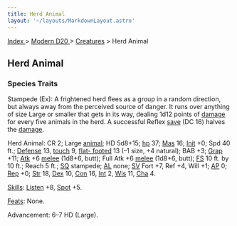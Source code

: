```yaml
---
title: Herd Animal
layout: '~/layouts/MarkdownLayout.astro'
---
```


[ Index ](/) > [ Modern D20 ](/modern.d20.srd) > [Creatures](/modern.d20.srd/creatures) > Herd Animal

## Herd Animal

### Species Traits

Stampede (Ex): A frightened herd flees as a group in a random direction, but
always away from the perceived source of danger. It runs over anything of size
Large or smaller that gets in its way, dealing 1d12 points of
[damage](/modern.d20.srd/combat/damage) for every five animals in the herd. A
successful Reflex [save](/modern.d20.srd/basics/saving.throws) (DC 16) halves
the [damage](/modern.d20.srd/combat/damage).

Herd Animal: CR 2; Large [animal](/modern.d20.srd/creature.types/animal); HD
5d8+15; [hp](/modern.d20.srd/combat/hit.points) 37;
[Mas](/modern.d20.srd/creatures/creature.overview) 16;
[Init](/modern.d20.srd/combat/initiative) +0; Spd 40 ft.;
[Defense](/modern.d20.srd/combat/defense) 13,
[touch](/modern.d20.srd/combat/attack.actions) 9, [flat- footed](/modern.d20.srd/combat/surprise) 13 (–1 size, +4 natural); BAB +3;
[Grap](/modern.d20.srd/combat/grapple) +11;
[Atk](/modern.d20.srd/combat/attack.roll) +6
[melee](/modern.d20.srd/combat/attack.roll) (1d8+6, butt); Full Atk +6
[melee](/modern.d20.srd/combat/attack.roll) (1d8+6, butt);
[FS](/modern.d20.srd/creatures/creature.overview) 10 ft. by 10 ft.; Reach 5
ft.; [SQ](/modern.d20.srd/creatures/creature.overview) stampede;
[AL](/modern.d20.srd/basics/allegiances) none;
[SV](/modern.d20.srd/basics/saving.throws) Fort +7, Ref +4, Will +1;
[AP](/modern.d20.srd/creatures/creature.overview) 0;
[Rep](/modern.d20.srd/creatures/creature.overview) +0;
[Str](/modern.d20.srd/basics/ability.scores) 18,
[Dex](/modern.d20.srd/basics/ability.scores) 10,
[Con](/modern.d20.srd/basics/ability.scores) 16,
[Int](/modern.d20.srd/basics/ability.scores) 2,
[Wis](/modern.d20.srd/basics/ability.scores) 11,
[Cha](/modern.d20.srd/basics/ability.scores) 4.

[Skills](/modern.d20.srd/skills): [Listen](/modern.d20.srd/skills/listen) +8,
[Spot](/modern.d20.srd/skills/spot) +5.

[Feats](/modern.d20.srd/feats): None.

Advancement: 6–7 HD (Large).

